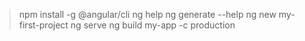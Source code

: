 
>npm install -g @angular/cli
>ng help
>ng generate --help
>ng new my-first-project
>ng serve
>ng build my-app -c production


